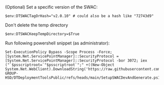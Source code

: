 (Optional) Set a specific version of the SWAC:


```
$env:DTSWACTagOrHash="v2.0.10" # could also be a hash like "72743d9"
```

Don't delete the temp directory

```
$env:DTSWACKeepTempDirectory=$True
```

Run following powershell snippet (as administrator): 

```
Set-ExecutionPolicy Bypass -Scope Process -Force; [System.Net.ServicePointManager]::SecurityProtocol = [System.Net.ServicePointManager]::SecurityProtocol -bor 3072; iex ("`$psscriptroot=`"$psscriptroot`";" +((New-Object System.Net.WebClient).DownloadString('https://raw.githubusercontent.com/SCHMID-GROUP-HSD/DTDeploymentToolsPublic/refs/heads/main/SetupSWACDevAndGenerate.ps1')))
```
